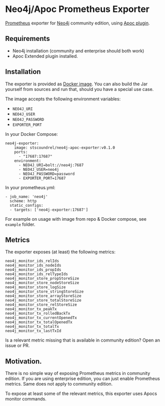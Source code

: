 # Neo4j/Apoc Prometheus Exporter

[Prometheus](https://prometheus.io/) exporter for [Neo4j](https://neo4j.com/) community edition, using [Apoc plugin](https://neo4j.com/labs/apoc/5/).

## Requirements
- Neo4j installation (community and enterprise should both work)
- Apoc Extended plugin installed.

## Installation

The exporter is provided as [Docker image](https://hub.docker.com/r/stscoundrel/neo4j-apoc-exporter/tags). You can also build the Jar yourself from sources and run that, should you have a special use case.

The image accepts the following environment variables:

- `NEO4J_URI`
- `NEO4J_USER`
- `NEO4J_PASSWORD`
- `EXPORTER_PORT`

In your Docker Compose:

```
neo4j-exporter:
    image: stscoundrel/neo4j-apoc-exporter:v0.1.0
    ports:
      - "17687:17687"
    environment:
      - NEO4J_URI=bolt://neo4j:7687
      - NEO4J_USER=neo4j
      - NEO4J_PASSWORD=password
      - EXPORTER_PORT=17687
```

In your prometheus.yml:

```
- job_name: 'neo4j'
  scheme: http
  static_configs:
  - targets: ['neo4j-exporter:17687']
```

For example on usage with image from repo & Docker compose, see `example` folder.

## Metrics

The exporter exposes (at least) the following metrics:

```
neo4j_monitor_ids_relIds
neo4j_monitor_ids_nodeIds
neo4j_monitor_ids_propIds
neo4j_monitor_ids_relTypeIds
neo4j_monitor_store_propStoreSize
neo4j_monitor_store_nodeStoreSize
neo4j_monitor_store_logSize
neo4j_monitor_store_stringStoreSize
neo4j_monitor_store_arrayStoreSize
neo4j_monitor_store_totalStoreSize
neo4j_monitor_store_relStoreSize
neo4j_monitor_tx_peakTx
neo4j_monitor_tx_rolledBackTx
neo4j_monitor_tx_currentOpenedTx
neo4j_monitor_tx_totalOpenedTx
neo4j_monitor_tx_totalTx
neo4j_monitor_tx_lastTxId
```

Is a relevant metric missing that is available in community edition? Open an issue or PR.

## Motivation.

There is no simple way of exposing Prometheus metrics in community edition. If you are using enterprise edition, you can just enable Prometheus metrics. Same does not apply to community edition.

To expose at least some of the relevant metrics, this exporter uses Apocs monitor commands.



